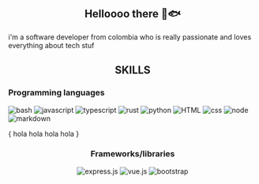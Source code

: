 <h2 align="center">Helloooo there 🤝🐟</h2>
  <p>i'm a software developer from colombia who is really passionate and loves everything about tech stuf</p>
  <h2 align="center">SKILLS</h2>
  <h3 align="left">Programming languages</h3>
  <p align="left">
      <a><img alt="bash" src="https://img.shields.io/badge/Bash-4EAA25?logo=gnubash&logoColor=fff"></a>
      <a><img alt="javascript" src="https://img.shields.io/badge/JavaScript-F7DF1E?logo=javascript&logoColor=000"></a>
      <a><img alt="typescript" src="https://img.shields.io/badge/TypeScript-3178C6?logo=typescript&logoColor=fff"></a>
      <a><img alt="rust" src="https://img.shields.io/badge/Rust-%23000000.svg?e&logo=rust&logoColor=white"></a>
      <a><img alt="python" src="https://img.shields.io/badge/Python-3776AB?logo=python&logoColor=fff"></a>
      <a><img alt="HTML" src="https://img.shields.io/badge/HTML-%23E34F26.svg?logo=html5&logoColor=white"></a>
      <a><img alt="css" src="https://img.shields.io/badge/CSS-1572B6?logo=css3&logoColor=fff"></a>
      <a><img alt="node" src="https://img.shields.io/badge/Node.js-6DA55F?logo=node.js&logoColor=white"></a>
      <a><img alt="markdown" src="https://img.shields.io/badge/Markdown-%23000000.svg?logo=markdown&logoColor=white"></a>
  </p>
  {
    hola
    hola
    hola
    hola
  }
  <h3 align="center">Frameworks/libraries</h3>
  <p align="center">
      <a><img alt="express.js" src="https://img.shields.io/badge/Express.js-%23404d59.svg?logo=express&logoColor=%2361DAFB"></a>
      <a><img alt="vue.js" src="https://img.shields.io/badge/Vue.js-4FC08D?logo=vuedotjs&logoColor=fff"></a>
      <a><img alt="bootstrap" src="https://img.shields.io/badge/Bootstrap-7952B3?logo=bootstrap&logoColor=fff"></a>
  </p>
